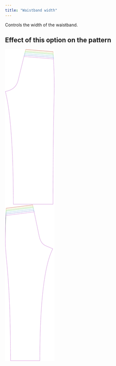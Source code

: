 ```yaml
---
title: "Waistband width"
---
```


Controls the width of the waistband.

## Effect of this option on the pattern

![This image shows the effect of this option by superimposing several variants that have a different value for this option](titan_waistbandwidth_sample.svg "Effect of this option on the pattern")
